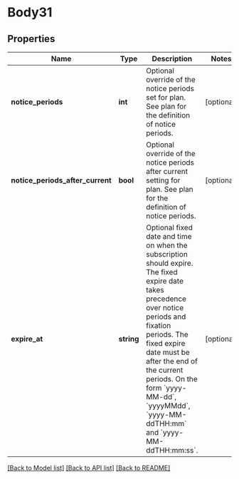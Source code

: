 # Body31

## Properties
Name | Type | Description | Notes
------------ | ------------- | ------------- | -------------
**notice_periods** | **int** | Optional override of the notice periods set for plan. See plan for the definition of notice periods. | [optional] 
**notice_periods_after_current** | **bool** | Optional override of the notice periods after current setting for plan. See plan for the definition of notice periods. | [optional] 
**expire_at** | **string** | Optional fixed date and time on when the subscription should expire. The fixed expire date takes precedence over notice periods and fixation periods. The fixed expire date must be after the end of the current periods. On the form &#x60;yyyy-MM-dd&#x60;, &#x60;yyyyMMdd&#x60;, &#x60;yyyy-MM-ddTHH:mm&#x60; and &#x60;yyyy-MM-ddTHH:mm:ss&#x60;. | [optional] 

[[Back to Model list]](../README.md#documentation-for-models) [[Back to API list]](../README.md#documentation-for-api-endpoints) [[Back to README]](../README.md)


